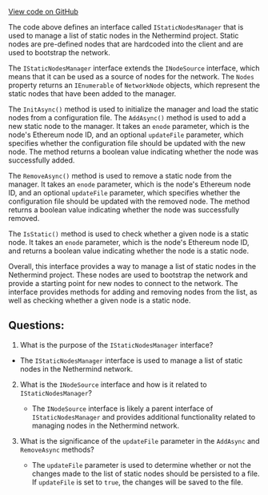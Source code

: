 [View code on GitHub](https://github.com/NethermindEth/nethermind/src/Nethermind/Nethermind.Network/IStaticNodesManager.cs)

The code above defines an interface called `IStaticNodesManager` that is used to manage a list of static nodes in the Nethermind project. Static nodes are pre-defined nodes that are hardcoded into the client and are used to bootstrap the network. 

The `IStaticNodesManager` interface extends the `INodeSource` interface, which means that it can be used as a source of nodes for the network. The `Nodes` property returns an `IEnumerable` of `NetworkNode` objects, which represent the static nodes that have been added to the manager.

The `InitAsync()` method is used to initialize the manager and load the static nodes from a configuration file. The `AddAsync()` method is used to add a new static node to the manager. It takes an `enode` parameter, which is the node's Ethereum node ID, and an optional `updateFile` parameter, which specifies whether the configuration file should be updated with the new node. The method returns a boolean value indicating whether the node was successfully added.

The `RemoveAsync()` method is used to remove a static node from the manager. It takes an `enode` parameter, which is the node's Ethereum node ID, and an optional `updateFile` parameter, which specifies whether the configuration file should be updated with the removed node. The method returns a boolean value indicating whether the node was successfully removed.

The `IsStatic()` method is used to check whether a given node is a static node. It takes an `enode` parameter, which is the node's Ethereum node ID, and returns a boolean value indicating whether the node is a static node.

Overall, this interface provides a way to manage a list of static nodes in the Nethermind project. These nodes are used to bootstrap the network and provide a starting point for new nodes to connect to the network. The interface provides methods for adding and removing nodes from the list, as well as checking whether a given node is a static node.
## Questions: 
 1. What is the purpose of the `IStaticNodesManager` interface?
   - The `IStaticNodesManager` interface is used to manage a list of static nodes in the Nethermind network.

2. What is the `INodeSource` interface and how is it related to `IStaticNodesManager`?
   - The `INodeSource` interface is likely a parent interface of `IStaticNodesManager` and provides additional functionality related to managing nodes in the Nethermind network.

3. What is the significance of the `updateFile` parameter in the `AddAsync` and `RemoveAsync` methods?
   - The `updateFile` parameter is used to determine whether or not the changes made to the list of static nodes should be persisted to a file. If `updateFile` is set to `true`, the changes will be saved to the file.